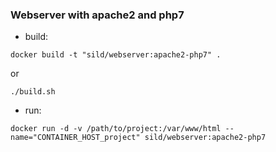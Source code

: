 ### Webserver with apache2 and php7

* build:

```
docker build -t "sild/webserver:apache2-php7" .
```

or

```
./build.sh
```

* run:

```
docker run -d -v /path/to/project:/var/www/html --name="CONTAINER_HOST_project" sild/webserver:apache2-php7
```
